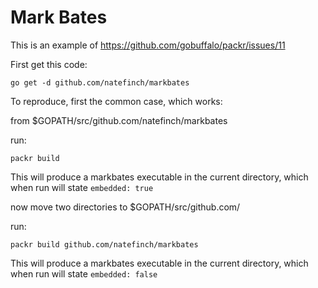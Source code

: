 # Mark Bates

This is an example of https://github.com/gobuffalo/packr/issues/11

First get this code:

```
go get -d github.com/natefinch/markbates
```

To reproduce, first the common case, which works:

from $GOPATH/src/github.com/natefinch/markbates 

run:
```
packr build
```

This will produce a markbates executable in the current directory, which when run will state `embedded: true`

now move two directories to $GOPATH/src/github.com/
 
run:
```
packr build github.com/natefinch/markbates
```

This will produce a markbates executable in the current directory, which when run will state `embedded: false`


